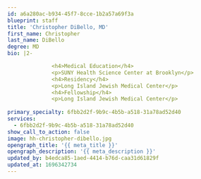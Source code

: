 ```yaml
---
id: a6a280ac-b934-45f7-8cce-1b2a57a69f3a
blueprint: staff
title: 'Christopher DiBello, MD'
first_name: Christopher
last_name: DiBello
degree: MD
bio: |2-

              <h4>Medical Education</h4>
              <p>SUNY Health Science Center at Brooklyn</p>
              <h4>Residency</h4>
              <p>Long Island Jewish Medical Center</p>
              <h4>Fellowship</h4>
              <p>Long Island Jewish Medical Center</p>
          
primary_specialty: 6fbb2d2f-9b9c-4b5b-a518-31a78ad52d40
services:
  - 6fbb2d2f-9b9c-4b5b-a518-31a78ad52d40
show_call_to_action: false
image: hh-christopher-dibello.jpg
opengraph_title: '{{ meta_title }}'
opengraph_description: '{{ meta_description }}'
updated_by: b4edca85-1aed-4414-b76d-caa31d61829f
updated_at: 1696342734
---
```

